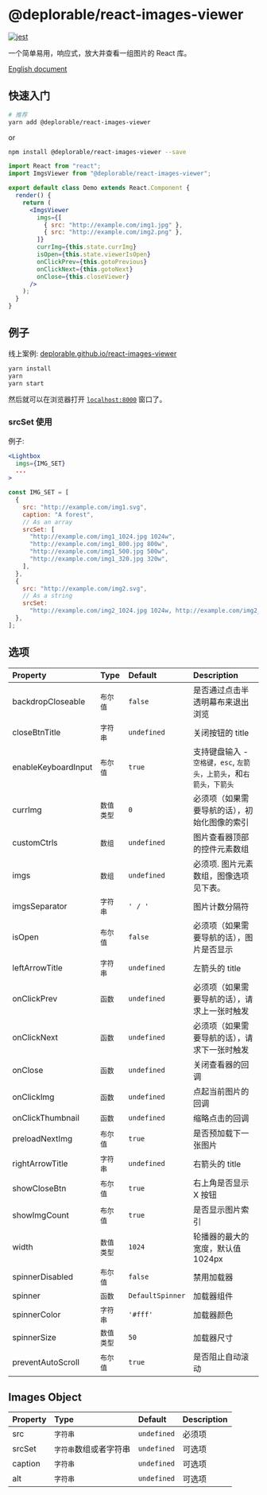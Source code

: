 # @deplorable/react-images-viewer

<!-- [![Build Status](https://travis-ci.org/guonanci/react-images-viewer.svg?branch=master)](https://travis-ci.org/guonanci/react-images-viewer) -->

<!-- [![Coverage Status](https://coveralls.io/repos/github/guonanci/react-images-viewer/badge.svg?branch=master)](https://coveralls.io/github/guonanci/react-images-viewer?branch=master) -->

[![jest](https://jestjs.io/img/jest-badge.svg)](https://github.com/facebook/jest)

一个简单易用，响应式，放大并查看一组图片的 React 库。

[English document](./README.md)

## 快速入门

```bash
# 推荐
yarn add @deplorable/react-images-viewer
```

or

```bash
npm install @deplorable/react-images-viewer --save
```

```jsx
import React from "react";
import ImgsViewer from "@deplorable/react-images-viewer";

export default class Demo extends React.Component {
  render() {
    return (
      <ImgsViewer
        imgs={[
          { src: "http://example.com/img1.jpg" },
          { src: "http://example.com/img2.png" },
        ]}
        currImg={this.state.currImg}
        isOpen={this.state.viewerIsOpen}
        onClickPrev={this.gotoPrevious}
        onClickNext={this.gotoNext}
        onClose={this.closeViewer}
      />
    );
  }
}
```

## 例子

线上案例: [deplorable.github.io/react-images-viewer](https://deplorable.github.io/react-images-viewer)

```bash
yarn install
yarn
yarn start
```

然后就可以在浏览器打开 [`localhost:8000`](http://localhost:8000) 窗口了。

### srcSet 使用

例子:

```jsx
<Lightbox
  imgs={IMG_SET}
  ...
>
```

```js
const IMG_SET = [
  {
    src: "http://example.com/img1.svg",
    caption: "A forest",
    // As an array
    srcSet: [
      "http://example.com/img1_1024.jpg 1024w",
      "http://example.com/img1_800.jpg 800w",
      "http://example.com/img1_500.jpg 500w",
      "http://example.com/img1_320.jpg 320w",
    ],
  },
  {
    src: "http://example.com/img2.svg",
    // As a string
    srcSet:
      "http://example.com/img2_1024.jpg 1024w, http://example.com/img2_800.jpg 800w, http://example.com/img2_500.jpg 500w, http://example.com/img2_320.jpg 320w",
  },
];
```

## 选项

| Property            | Type       | Default          | Description                                                                                         |
| :------------------ | :--------- | :--------------- | :-------------------------------------------------------------------------------------------------- |
| backdropCloseable   | `布尔值`   | `false`          | 是否通过点击半透明幕布来退出浏览                                                                    |
| closeBtnTitle       | `字符串`   | `undefined`      | 关闭按钮的 title                                                                                    |
| enableKeyboardInput | `布尔值`   | `true`           | 支持键盘输入 - <code>空格键，esc</code>, <code>左箭头，上箭头</code>，和<code>右箭头，下箭头</code> |
| currImg             | `数值类型` | `0`              | 必须项（如果需要导航的话），初始化图像的索引                                                        |
| customCtrls         | `数组`     | `undefined`      | 图片查看器顶部的控件元素数组                                                                        |
| imgs                | `数组`     | `undefined`      | 必须项. 图片元素数组，图像选项见下表。                                                              |
| imgsSeparator       | `字符串`   | `' / '`          | 图片计数分隔符                                                                                      |
| isOpen              | `布尔值`   | `false`          | 必须项（如果需要导航的话），图片是否显示                                                            |
| leftArrowTitle      | `字符串`   | `undefined`      | 左箭头的 title                                                                                      |
| onClickPrev         | `函数`     | `undefined`      | 必须项（如果需要导航的话），请求上一张时触发                                                        |
| onClickNext         | `函数`     | `undefined`      | 必须项（如果需要导航的话），请求下一张时触发                                                        |
| onClose             | `函数`     | `undefined`      | 关闭查看器的回调                                                                                    |
| onClickImg          | `函数`     | `undefined`      | 点起当前图片的回调                                                                                  |
| onClickThumbnail    | `函数`     | `undefined`      | 缩略点击的回调                                                                                      |
| preloadNextImg      | `布尔值`   | `true`           | 是否预加载下一张图片                                                                                |
| rightArrowTitle     | `字符串`   | `undefined`      | 右箭头的 title                                                                                      |
| showCloseBtn        | `布尔值`   | `true`           | 右上角是否显示 X 按钮                                                                               |
| showImgCount        | `布尔值`   | `true`           | 是否显示图片索引                                                                                    |
| width               | `数值类型` | `1024`           | 轮播器的最大的宽度，默认值 1024px                                                                   |
| spinnerDisabled     | `布尔值`   | `false`          | 禁用加载器                                                                                          |
| spinner             | `函数`     | `DefaultSpinner` | 加载器组件                                                                                          |
| spinnerColor        | `字符串`   | `'#fff'`         | 加载器颜色                                                                                          |
| spinnerSize         | `数值类型` | `50`             | 加载器尺寸                                                                                          |
| preventAutoScroll   | `布尔值`   | `true`           | 是否阻止自动滚动                                                                                    |

## Images Object

| Property | Type                   | Default     | Description |
| :------- | :--------------------- | :---------- | :---------- |
| src      | `字符串`               | `undefined` | 必须项      |
| srcSet   | `字符串`数组或者字符串 | `undefined` | 可选项      |
| caption  | `字符串`               | `undefined` | 可选项      |
| alt      | `字符串`               | `undefined` | 可选项      |
